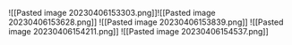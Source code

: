 ![[Pasted image 20230406153303.png]]![[Pasted image 20230406153628.png]]
![[Pasted image 20230406153839.png]]
![[Pasted image 20230406154211.png]]
![[Pasted image 20230406154537.png]]
